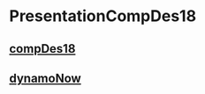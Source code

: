 # PresentationCompDes18

## [compDes18](https://giobel.github.io/PresentationCompDes18/compDes18Pres-export)

## [dynamoNow](https://giobel.github.io/PresentationCompDes18/compDes18Pres-export)

